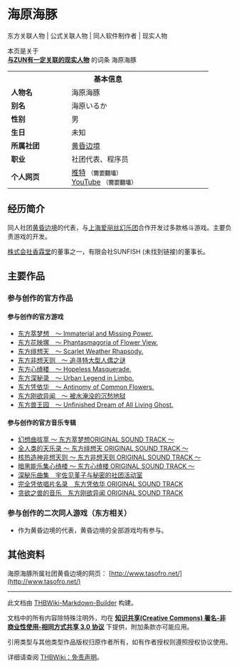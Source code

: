 # 海原海豚

<!-- source html: G:\repos\THBWiki-Markdown-Builder\THBWikiMarkdown\Temp\main\5\57\ns0%3A%E6%B5%B7%E5%8E%9F%E6%B5%B7%E8%B1%9A.html -->

东方关联人物 | 公式关联人物 | 同人软件制作者 | 现实人物

本页是关于  
 **[与ZUN有一定关联的现实人物](./东方关联人物列表.md)** 的词条
[](./文件-海原海豚.jpg.md)  [](./文件-海原海豚.jpg.md)海原海豚
<table><tbody><tr><th colspan="2">基本信息</th></tr><tr><td style="width:120px"><b>人物名</b></td><td style="min-width:300px">海原海豚</td></tr><tr><td><b>别名</b></td><td>海原いるか</td></tr><tr><td><b>性别</b></td><td>男</td></tr><tr><td><b>生日</b></td><td>未知</td></tr><tr><td><b>所属社团</b></td><td><a href="./黄昏边境.md" title="黄昏边境">黄昏边境</a></td></tr><tr><td><b>职业</b></td><td>社团代表、程序员</td></tr><tr><td><b>个人网页</b></td><td><a rel="nofollow" class="external text" href="https://twitter.com/unabara">推特</a> <span style="font-family: sans-serif; cursor: default; color:#555; font-size: 0.8em; bottom: 0.1em; font-weight: bold;" title="连接到需要翻墙网页">（需要翻墙）</span><br><a rel="nofollow" class="external text" href="https://www.youtube.com/@unairukaIruka">YouTube</a> <span style="font-family: sans-serif; cursor: default; color:#555; font-size: 0.8em; bottom: 0.1em; font-weight: bold;" title="连接到需要翻墙网页">（需要翻墙）</span></td></tr></tbody></table>


## 经历简介
  
同人社团[黄昏边境](./黄昏边境.md)的代表，与[上海爱丽丝幻乐团](./上海爱丽丝幻乐团.md)合作开发过多款格斗游戏。主要负责游戏的开发。  

[株式会社香霖堂](./株式会社香霖堂.md)的董事之一，有限会社SUNFISH (未找到链接)的董事长。
  

## 主要作品
### 参与创作的官方作品
#### 参与创作的官方游戏
- [东方萃梦想　～ Immaterial and Missing Power.](./东方萃梦想.md)
- [东方花映塚　～ Phantasmagoria of Flower View.](./东方花映塚.md)
- [东方绯想天　～ Scarlet Weather Rhapsody.](./东方绯想天.md)
- [东方非想天则　～ 追寻特大型人偶之谜](./东方非想天则.md)
- [东方心绮楼　～ Hopeless Masquerade.](./东方心绮楼.md)
- [东方深秘录　～ Urban Legend in Limbo.](./东方深秘录.md)
- [东方凭依华　～ Antinomy of Common Flowers.](./东方凭依华.md)
- [东方刚欲异闻　～ 被水淹没的沉愁地狱](./东方刚欲异闻.md)
- [东方兽王园　～ Unfinished Dream of All Living Ghost.](./东方兽王园.md)

#### 参与创作的官方音乐专辑
- [幻想曲拔萃 ～ 东方萃梦想ORIGINAL SOUND TRACK ～](./幻想曲拔萃.md)
- [全人类的天乐录 ～ 东方绯想天 ORIGINAL SOUND TRACK ～](./全人类的天乐录.md)
- [核热造神非想天则 ～ 东方非想天则 ORIGINAL SOUND TRACK ～](./核热造神非想天则.md)
- [暗黑能乐集心绮楼 ～ 东方心绮楼 ORIGINAL SOUND TRACK ～](./暗黑能乐集心绮楼.md)
- [深秘乐曲集　宇佐见堇子与秘密的社团活动室](./深秘乐曲集.md)
- [完全凭依唱片名录　东方凭依华 ORIGINAL SOUND TRACK](./完全凭依唱片名录.md)
- [贪欲之兽的音乐　东方刚欲异闻 ORIGINAL SOUND TRACK](./贪欲之兽的音乐.md)

### 参与创作的二次同人游戏（东方相关）
- 作为黄昏边境的代表，黄昏边境的全部游戏均有参与。

## 其他资料
  
海原海豚所属社团黄昏边境的网页：
[http://www.tasofro.net/](http://www.tasofro.net/)
  





---

此文档由 [THBWiki-Markdown-Builder](https://github.com/Delsin-Yu/THBWiki-Markdown-Builder) 构建。

文档中的所有内容除特殊注明外，均在 [**知识共享(Creative Commons) 署名-非商业性使用-相同方式共享 3.0 协议**](https://creativecommons.org/licenses/by-sa/3.0/deed.zh-hans) 下提供，附加条款亦可能应用。

引用类型与其他类型作品版权归原作者所有，如有作者授权则遵照授权协议使用。

详细请查阅 [THBWiki：免责声明](https://thbwiki.cc/THBWiki:%E5%85%8D%E8%B4%A3%E5%A3%B0%E6%98%8E)。

